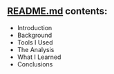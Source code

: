 ## [README.md](http://README.md) contents:

- Introduction
- Background
- Tools I Used
- The Analysis
- What I Learned
- Conclusions
